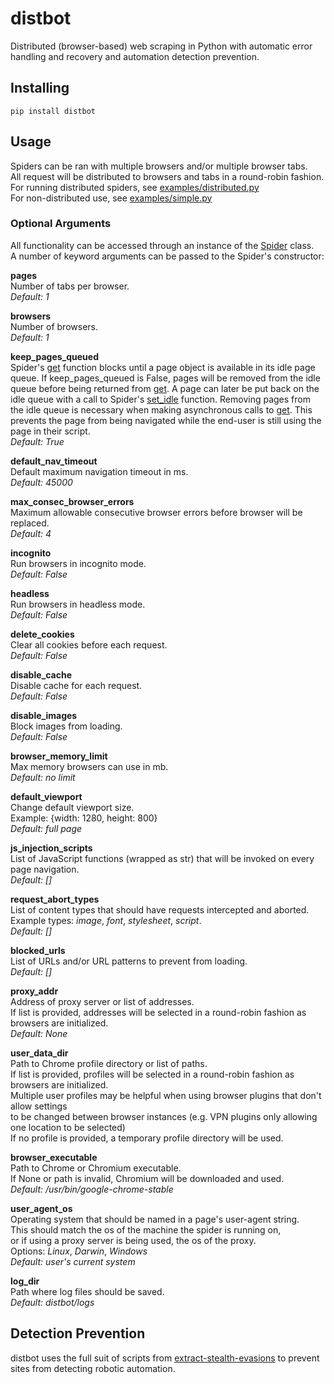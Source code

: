 # distbot   
Distributed (browser-based) web scraping in Python with automatic error handling and recovery and automation detection prevention.   

## Installing   
`pip install distbot`   

## Usage   
Spiders can be ran with multiple browsers and/or multiple browser tabs.   
All request will be distributed to browsers and tabs in a round-robin fashion.   
For running distributed spiders, see [examples/distributed.py](./examples/distributed.py)   
For non-distributed use, see [examples/simple.py](./examples/simple.py)   

### Optional Arguments   
All functionality can be accessed through an instance of the [Spider](./distbot/spider.py#L22) class.   
A number of keyword arguments can be passed to the Spider's constructor:    

**pages**   
Number of tabs per browser.   
*Default: 1*   

**browsers**   
Number of browsers.   
*Default: 1*   

**keep_pages_queued**   
Spider's [get](./distbot/spider.py#L80) function blocks until a page object is available in its idle page queue. 
If keep_pages_queued is False, pages will be removed from the idle queue before being returned from [get](./distbot/spider.py#L80).
A page can later be put back on the idle queue with a call to Spider's [set_idle](./distbot/pages.py#L32) function.
Removing pages from the idle queue is necessary when making asynchronous calls to [get](./distbot/spider.py#L80). This prevents the page from being
navigated while the end-user is still using the page in their script.   
*Default: True*   

**default_nav_timeout**   
Default maximum navigation timeout in ms.   
*Default: 45000*   

**max_consec_browser_errors**   
Maximum allowable consecutive browser errors before browser will be replaced.   
*Default: 4*   

**incognito**   
Run browsers in incognito mode.   
*Default: False*   

**headless**   
Run browsers in headless mode.   
*Default: False*   

**delete_cookies**   
Clear all cookies before each request.   
*Default: False*   

**disable_cache**   
Disable cache for each request.   
*Default: False*   

**disable_images**   
Block images from loading.   
*Default: False*   

**browser_memory_limit**   
Max memory browsers can use in mb.   
*Default: no limit*   

**default_viewport**   
Change default viewport size.   
Example: {width: 1280, height: 800}   
*Default: full page*   

**js_injection_scripts**   
List of JavaScript functions (wrapped as str) that will be invoked on every page navigation.   
*Default: []*   

**request_abort_types**   
List of content types that should have requests intercepted and aborted.   
Example types: *image*, *font*, *stylesheet*, *script*.   
*Default: []*   

**blocked_urls**   
List of URLs and/or URL patterns to prevent from loading.   
*Default: []*   

**proxy_addr**   
Address of proxy server or list of addresses.   
If list is provided, addresses will be selected in a round-robin fashion as browsers are initialized.   
*Default: None*   

**user_data_dir**     
Path to Chrome profile directory or list of paths.   
If list is provided, profiles will be selected in a round-robin fashion as browsers are initialized.   
Multiple user profiles may be helpful when using browser plugins that don't allow settings   
to be changed between browser instances (e.g. VPN plugins only allowing one location to be selected)   
If no profile is provided, a temporary profile directory will be used.   

**browser_executable**   
Path to Chrome or Chromium executable.   
If None or path is invalid, Chromium will be downloaded and used.   
*Default: /usr/bin/google-chrome-stable*   

**user_agent_os**   
Operating system that should be named in a page's user-agent string.   
This should match the os of the machine the spider is running on,   
or if using a proxy server is being used, the os of the proxy.   
Options: *Linux*, *Darwin*, *Windows*   
*Default: user's current system*   

**log_dir**   
Path where log files should be saved.   
*Default: distbot/logs*   

## Detection Prevention   
distbot uses the full suit of scripts from [extract-stealth-evasions](https://github.com/berstend/puppeteer-extra/tree/master/packages/extract-stealth-evasions) to prevent sites from detecting robotic automation.   